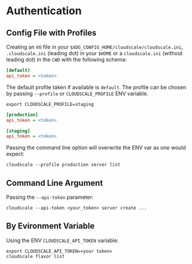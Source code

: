 # Authentication

## Config File with Profiles

Creating an ini file in your `$XDG_CONFIG_HOME/cloudscale/cloudscale.ini`, `.cloudscale.ini` (leading dot) in your `$HOME` or a `cloudscale.ini` (without leading dot) in the `CWD` with the following schema:

~~~ini
[default]
api_token = <token>
~~~

The default profile taken if available is `default`. The profile can be chosen by passing `--profile` or `CLOUDSCALE_PROFILE` ENV variable.

~~~shell
export CLOUDSCALE_PROFILE=staging
~~~

~~~ini
[production]
api_token = <token>

[staging]
api_token = <token>
~~~

Passing the command line option will overwrite the ENV var as one would expect:

~~~shell
cloudscale --profile production server list
~~~

## Command Line Argument

Passing the `--api-token` parameter:

~~~shell
cloudscale --api-token <your_token> server create ...
~~~

## By Evironment Variable

Using the ENV `CLOUDSCALE_API_TOKEN` variable:

~~~shell
export CLOUDSCALE_API_TOKEN=<your token>
cloudscale flavor list
~~~
